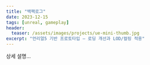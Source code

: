 ```yaml
---
title: "백팩로그"
date: 2023-12-15
tags: [unreal, gameplay]
header:
  teaser: /assets/images/projects/ue-mini-thumb.jpg
excerpt: "언리얼5 기반 프로토타입 — 로딩 개선과 LOD/컬링 적용"
---
```

상세 설명…
